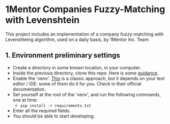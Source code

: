 # 1Mentor Companies Fuzzy-Matching with Levenshtein

This project includes an implementation of a company fuzzy-matching with Levenshteing algorithm, used on a 
daily basis, by 1Mentor Inc. Team


## 1. Environment preliminary settings

- Create a directory in some known location, in your computer.
- Inside the previous directory, clone this repo. Here is some [guidance](https://docs.github.com/en/repositories/creating-and-managing-repositories/cloning-a-repository).
- Enable the 'venv'. [This](https://docs.python.org/3/library/venv.html) is a classic approach, but it depends on your text editor / IDE: some of them do it for you. Check in their official documentation.
- Set yourself at the root of the 'venv', and run the following commands, one at time:
  - `pip install -r requirements.txt`
- Enter all the required fields.
- You should be able to start developing.